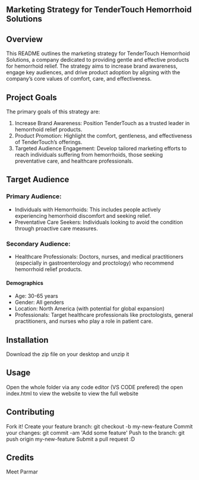 ##  Marketing Strategy for TenderTouch Hemorrhoid Solutions

## Overview
This README outlines the marketing strategy for TenderTouch Hemorrhoid Solutions, a company dedicated to providing gentle and effective products for 
hemorrhoid relief. The strategy aims to increase brand awareness, engage key audiences, and drive product adoption by aligning with the company’s core values 
of comfort, care, and effectiveness.

## Project Goals
The primary goals of this strategy are:
1. Increase Brand Awareness: Position TenderTouch as a trusted leader in hemorrhoid relief products.
2. Product Promotion: Highlight the comfort, gentleness, and effectiveness of TenderTouch’s offerings.
3. Targeted Audience Engagement: Develop tailored marketing efforts to reach individuals suffering from hemorrhoids, those seeking preventative care, and healthcare professionals.

## Target Audience
### Primary Audience:  
- Individuals with Hemorrhoids: This includes people actively experiencing hemorrhoid discomfort and seeking relief.
- Preventative Care Seekers: Individuals looking to avoid the condition through proactive care measures.

### Secondary Audience:  
- Healthcare Professionals: Doctors, nurses, and medical practitioners (especially in gastroenterology and proctology) who recommend hemorrhoid relief products.

#### Demographics
- Age: 30-65 years
- Gender: All genders
- Location: North America (with potential for global expansion)
- Professionals: Target healthcare professionals like proctologists, general practitioners, and nurses who play a role in patient care.




## Installation
Download the zip file on your desktop and unzip it

## Usage
Open the whole folder via any code editor (VS CODE prefered) the open index.html to view the website to view the full website

## Contributing
Fork it!
Create your feature branch: git checkout -b my-new-feature
Commit your changes: git commit -am 'Add some feature'
Push to the branch: git push origin my-new-feature
Submit a pull request :D

## Credits
Meet Parmar

